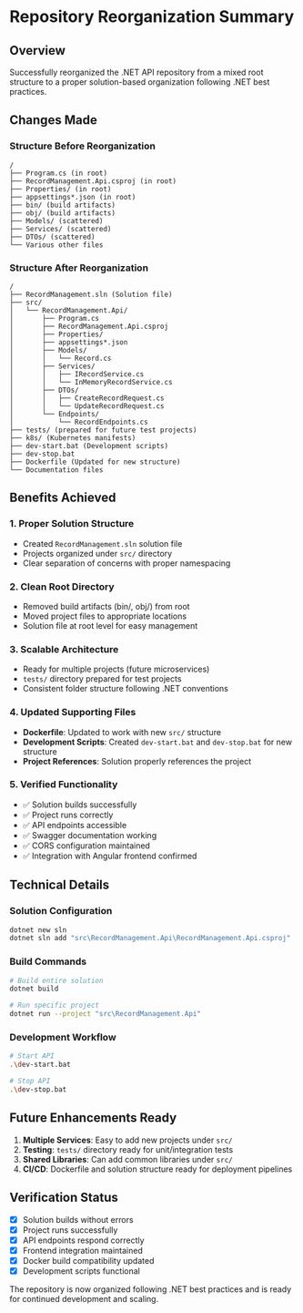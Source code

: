 # Repository Reorganization Summary

## Overview
Successfully reorganized the .NET API repository from a mixed root structure to a proper solution-based organization following .NET best practices.

## Changes Made

### Structure Before Reorganization
```
/
├── Program.cs (in root)
├── RecordManagement.Api.csproj (in root)
├── Properties/ (in root)
├── appsettings*.json (in root)
├── bin/ (build artifacts)
├── obj/ (build artifacts)
├── Models/ (scattered)
├── Services/ (scattered)
├── DTOs/ (scattered)
└── Various other files
```

### Structure After Reorganization
```
/
├── RecordManagement.sln (Solution file)
├── src/
│   └── RecordManagement.Api/
│       ├── Program.cs
│       ├── RecordManagement.Api.csproj
│       ├── Properties/
│       ├── appsettings*.json
│       ├── Models/
│       │   └── Record.cs
│       ├── Services/
│       │   ├── IRecordService.cs
│       │   └── InMemoryRecordService.cs
│       ├── DTOs/
│       │   ├── CreateRecordRequest.cs
│       │   └── UpdateRecordRequest.cs
│       └── Endpoints/
│           └── RecordEndpoints.cs
├── tests/ (prepared for future test projects)
├── k8s/ (Kubernetes manifests)
├── dev-start.bat (Development scripts)
├── dev-stop.bat
├── Dockerfile (Updated for new structure)
└── Documentation files
```

## Benefits Achieved

### 1. **Proper Solution Structure**
- Created `RecordManagement.sln` solution file
- Projects organized under `src/` directory
- Clear separation of concerns with proper namespacing

### 2. **Clean Root Directory**
- Removed build artifacts (bin/, obj/) from root
- Moved project files to appropriate locations
- Solution file at root level for easy management

### 3. **Scalable Architecture**
- Ready for multiple projects (future microservices)
- `tests/` directory prepared for test projects
- Consistent folder structure following .NET conventions

### 4. **Updated Supporting Files**
- **Dockerfile**: Updated to work with new `src/` structure
- **Development Scripts**: Created `dev-start.bat` and `dev-stop.bat` for new structure
- **Project References**: Solution properly references the project

### 5. **Verified Functionality**
- ✅ Solution builds successfully
- ✅ Project runs correctly
- ✅ API endpoints accessible
- ✅ Swagger documentation working
- ✅ CORS configuration maintained
- ✅ Integration with Angular frontend confirmed

## Technical Details

### Solution Configuration
```bash
dotnet new sln
dotnet sln add "src\RecordManagement.Api\RecordManagement.Api.csproj"
```

### Build Commands
```bash
# Build entire solution
dotnet build

# Run specific project
dotnet run --project "src\RecordManagement.Api"
```

### Development Workflow
```bash
# Start API
.\dev-start.bat

# Stop API
.\dev-stop.bat
```

## Future Enhancements Ready

1. **Multiple Services**: Easy to add new projects under `src/`
2. **Testing**: `tests/` directory ready for unit/integration tests
3. **Shared Libraries**: Can add common libraries under `src/`
4. **CI/CD**: Dockerfile and solution structure ready for deployment pipelines

## Verification Status
- [x] Solution builds without errors
- [x] Project runs successfully 
- [x] API endpoints respond correctly
- [x] Frontend integration maintained
- [x] Docker build compatibility updated
- [x] Development scripts functional

The repository is now organized following .NET best practices and is ready for continued development and scaling.
